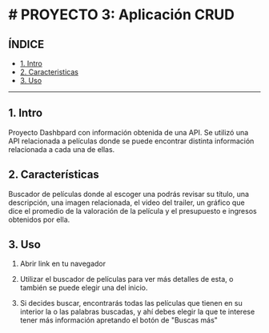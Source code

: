 # # PROYECTO 3: Aplicación CRUD

## **ÍNDICE**

* [1. Intro](#1-intro)
* [2. Caracteristicas](#2-caracteristicas)
* [3. Uso](#3-uso)

****

## 1. Intro

Proyecto Dashbpard con información obtenida de una API. Se utilizó una API relacionada a películas donde se puede encontrar distinta información relacionada a cada una de ellas.

## 2. Características

Buscador de películas donde al escoger una podrás revisar su título, una descripción, una imagen relacionada, el video del trailer, un gráfico que dice el promedio de la valoración de la película y el presupuesto e ingresos obtenidos por ella. 

## 3. Uso

1. Abrir link en tu navegador

2. Utilizar el buscador de películas para ver más detalles de esta, o también se puede elegir una del inicio.

3. Si decides buscar, encontrarás todas las películas que tienen en su interior la o las palabras buscadas, y ahí debes elegir la que te interese tener más información apretando el botón de "Buscas más" 
